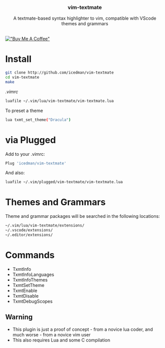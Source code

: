 <br/>
<p align="center">
  <h3 align="center">vim-textmate</h3>

  <p align="center">
A textmate-based syntax highlighter to vim, compatible with VScode themes and grammars
    <br/>
    <br/>
  </p>
</p>

[!["Buy Me A Coffee"](https://www.buymeacoffee.com/assets/img/custom_images/orange_img.png)](https://www.buymeacoffee.com/icedman)

# Install

```sh
git clone http://github.com/icedman/vim-textmate
cd vim-textmate
make
```
*.vimrc*

```sh
luafile ~/.vim/lua/vim-textmate/vim-textmate.lua
```

To preset a theme
```sh
lua txmt_set_theme("Dracula")
```
# via Plugged

Add to your .vimrc:

```sh
Plug 'icedman/vim-textmate'
```

And also:

```sh
luafile ~/.vim/plugged/vim-textmate/vim-textmate.lua
```

# Themes and Grammars 

 Theme and grammar packages will be searched in the following locations:

```sh
~/.vim/lua/vim-textmate/extensions/
~/.vscode/extensions/
~/.editor/extensions/
```

# Commands

* TxmtInfo
* TxmtInfoLanguages
* TxmtInfoThemes
* TxmtSetTheme
* TxmtEnable
* TxmtDisable
* TxmtDebugScopes

## Warning

* This plugin is just a proof of concept - from a novice lua coder, and much worse - from a novice vim user
* This also requires Lua and some C compilation
